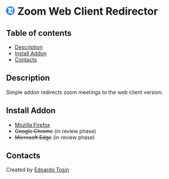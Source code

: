 <h1 id="-icon-24-24-zoom-web-client-redirector"><img src="src/icons/48x48.png" vertical-align="bottom" width="24" height="24" alt="image"> Zoom Web Client Redirector</h1>

## Table of contents
* [Description](#description)
* [Install Addon](#install-addon)
* [Contacts](#contacts)

## Description
Simple addon redirects zoom meetings to the web client version.

## Install Addon
* [Mozilla Firefox](https://addons.mozilla.org/firefox/addon/zoom-web-client-redirector/)
* ~~Google Chrome~~ (in review phase)
* ~~Microsoft Edge~~ (in review phase)

## Contacts
Created by [Edoardo Tosin](https://github.com/EdoardoTosin)
